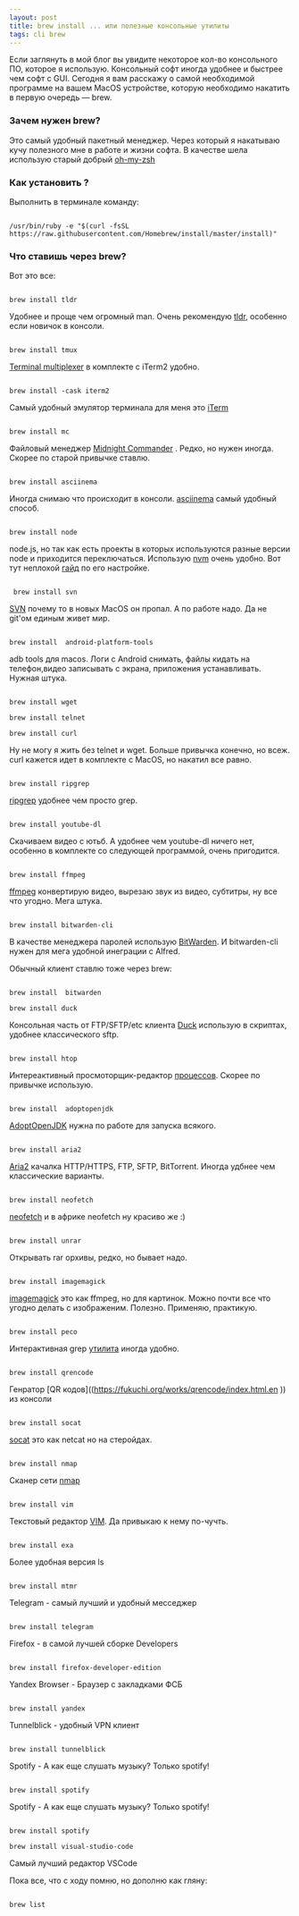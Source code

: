 ```yaml
---
layout: post
title: brew install ... или полезные консольные утилиты
tags: cli brew
---
```

Если заглянуть в мой блог вы увидите некоторое кол-во консольного ПО, которое я использую. Консольный софт иногда  удобнее и быстрее чем софт с GUI. Сегодня я вам расскажу о самой необходимой программе на вашем MacOS устройстве, которую необходимо накатить в первую очередь — brew. 

### Зачем нужен brew?
Это самый удобный пакетный менеджер. Через который я накатываю кучу полезного мне в работе и жизни софта. В качестве шела использую старый добрый [oh-my-zsh]((https://ohmyz.sh/))

### Как установить ?

Выполнить в терминале команду:

<code>
/usr/bin/ruby -e "$(curl -fsSL https://raw.githubusercontent.com/Homebrew/install/master/install)"
</code>
 

### Что  ставишь через brew?
Вот это все:
  
<code>
brew install tldr
</code>
 
Удобнее и проще чем огромный man. Очень рекомендую [tldr]((https://tldr.sh/)), особенно если новичок в консоли. 
 
<code>
brew install tmux 
</code>

[Terminal multiplexer]((https://habr.com/ru/post/516488/)) в комплекте с iTerm2 удобно. 
 
<code>
brew install -cask iterm2
</code>
 
 
Самый удобный эмулятор терминала для меня это [iTerm]((https://iterm2.com/))

<code>
brew install mc
</code>
 
Файловый менеджер [Midnight Commander]((https://midnight-commander.org/)) . Редко, но нужен иногда. Скорее по старой привычке ставлю. 

<code>
brew install asciinema 
</code>
 
Иногда снимаю что происходит в консоли. [asciinema]((https://asciinema.org/)) самый удобный способ.

<code>
brew install node 
</code>
 
node.js, но так как есть проекты в которых используются разные версии node и приходится переключаться. Использую [nvm]((https://github.com/nvm-sh/nvm)) очень удобно. Вот тут неплохой [гайд]((https://ua-blog.com/%D1%82%D1%83%D1%82%D0%BE%D1%80%D0%B8%D0%B0%D0%BB-%D0%BF%D0%BE-node-version-manager-nvm)) по его настройке.

<code>
 brew install svn
</code>
 
[SVN]((https://en.wikipedia.org/wiki/Apache_Subversion)) почему то в новых MacOS он пропал. А по работе надо. Да не git'ом единым живет мир. 

<code>
brew install  android-platform-tools
</code>
 
adb tools для macos. Логи с Android снимать, файлы кидать на телефон,видео записывать c экрана, приложения устанавливать. Нужная штука. 

<code>
brew install wget
</code>

<code>
brew install telnet 
</code>

<code>
brew install curl
</code>
 
Ну не могу я жить без telnet и wget. Больше привычка конечно, но всеж. curl кажется идет в комплекте с MacOS, но накатил все равно.

<code>
brew install ripgrep
</code>
 
[ripgrep]((https://github.com/BurntSushi/ripgrep)) удобнее чем просто grep.

<code>
brew install youtube-dl
</code>
 
Скачиваем видео c ютьб. А удобнее чем youtube-dl ничего нет, особенно в комплекте со следующей программой, очень пригодится. 

<code>
brew install ffmpeg
</code>
 
[ffmpeg]((https://ffmpeg.org/)) конвертирую видео, вырезаю звук из видео, субтитры, ну все что угодно. Мега штука. 

<code>
brew install bitwarden-cli
</code>
 
В качестве менеджера паролей использую [BitWarden]((https://bitwarden.com/)). И bitwarden-cli нужен для мега удобной инеграции c Alfred.

Обычный клиент ставлю тоже через brew:

<code>
brew install  bitwarden
</code>
 

<code>
brew install duck
</code>
 
Консольная часть от FTP/SFTP/etc клиента [Duck]((https://duck.sh/)) использую в скриптах, удобнее классического sftp.

<code>
brew install htop
</code>
 
Интереактивный просмоторщик-редактор [процессов]((https://htop.dev/)). Скорее по привычке использую. 

<code>
brew install  adoptopenjdk
</code>

[AdoptOpenJDK]((https://github.com/AdoptOpenJDK/homebrew-openjdk)) нужна по работе для запуска всякого. 

<code>
brew install aria2
</code>
 
[Aria2]((https://aria2.github.io/)) качалка HTTP/HTTPS, FTP, SFTP, BitTorrent. Иногда удбнее чем классические варианты. 

<code>
brew install neofetch
</code>
 
[neofetch]((https://github.com/dylanaraps/neofetch)) и в африке neofetch ну красиво же :)

<code>
brew install unrar
</code>
 
Открывать rar орхивы, редко, но бывает надо.

<code>
brew install imagemagick
</code>
 
[imagemagick]((https://imagemagick.org/index.php)) это как ffmpeg, но для картинок. Можно почти все что угодно делать с изображеним. Полезно. Применяю, практикую. 

<code>
brew install peco
</code>
 
Интерактивная grep [утилита]((https://github.com/peco/peco)) иногда удобно. 

<code>
brew install qrencode
</code>
 
Генратор [QR кодов]((https://fukuchi.org/works/qrencode/index.html.en )) из консоли 

<code>
brew install socat
</code>
 
[socat]((http://www.dest-unreach.org/socat/))  это как netcat но на стеройдах.

<code>
brew install nmap
</code>
 
Сканер сети [nmap]((https://nmap.org/))

<code>
brew install vim
</code>
 
Текстовый редактор [VIM]((https://habr.com/ru/post/426255/)). Да привыкаю к нему по-чучть. 

<code>
brew install exa
</code>
 
Более удобная версия ls

<code>
brew install mtmr
</code>
 
Telegram - самый лучший и удобный месседжер

<code>
brew install telegram
</code>

Firefox - в самой лучшей сборке Developers

<code>
brew install firefox-developer-edition
</code>

Yandex Browser - Браузер с закладками ФСБ

<code>
brew install yandex
</code>

Tunnelblick - удобный VPN клиент

<code>
brew install tunnelblick
</code>

Spotify - А как еще слушать музыку? Только spotify!

<code>
brew install spotify
</code>

Spotify - А как еще слушать музыку? Только spotify!

<code>
brew install spotify
</code>

<code>
brew install visual-studio-code
</code>

Самый лучший редактор VSCode

Пока все, что с ходу помню, но дополню как гляну: 

<code>
brew list
</code>
 
